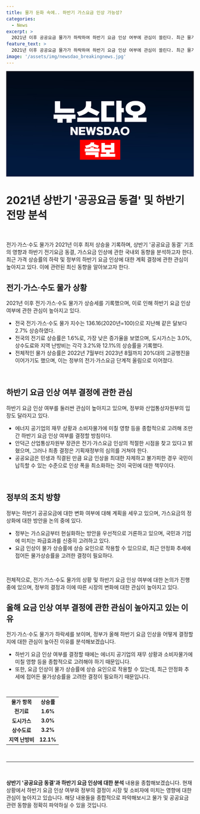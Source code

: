 ```yaml
---
title: 물가 둔화 속에.. 하반기 가스요금 인상 가능성?
categories:
  - News
excerpt: >
  2021년 이후 공공요금 물가가 하락하여 하반기 요금 인상 여부에 관심이 쏠린다. 최근 물가 상승률은 낮아지고, 정부는 에너지 공기업의 재무 상황과 소비자물가를 종합적으로 고려하여 하반기 요금 인상 여부를 결정할 예정이다. 정책 측면에서는 전기료는 동결 기조를 유지하되, 가스요금 정상화 방안이 우선 거론되고 있다. 이에 따라 정부는 요금 인상의 파급효과를 신중히 고려하고 있으며, 국민이 납득할 수 있는 수준으로 최소화하려는 노력을 기울이고 있다.
feature_text: >
  2021년 이후 공공요금 물가가 하락하여 하반기 요금 인상 여부에 관심이 쏠린다. 최근 물가 상승률은 낮아지고, 정부는 에너지 공기업의 재무 상황과 소비자물가를 종합적으로 고려하여 하반기 요금 인상 여부를 결정할 예정이다. 정책 측면에서는 전기료는 동결 기조를 유지하되, 가스요금 정상화 방안이 우선 거론되고 있다. 이에 따라 정부는 요금 인상의 파급효과를 신중히 고려하고 있으며, 국민이 납득할 수 있는 수준으로 최소화하려는 노력을 기울이고 있다.
image: '/assets/img/newsdao_breakingnews.jpg'
---
```


<p><img src="/assets/img/newsdao_breakingnews.jpg" alt="pcversion 속보" /></p>

<h1>2021년 상반기 '공공요금 동결' 및 하반기 전망 분석</h1>

<p data-ke-size="size16">&nbsp;</p>

<p>전기·가스·수도 물가가 2021년 이후 최저 상승을 기록하며, 상반기 '공공요금 동결' 기조의 영향과 하반기 전기요금 동결, 가스요금 인상에 관한 국내외 동향을 분석하고자 한다. 최근 가격 상승률의 하락 및 정부의 하반기 요금 인상에 대한 계획 결정에 관한 관심이 높아지고 있다. 이에 관련된 최신 동향을 알아보고자 한다.</p></p>

<h2>전기·가스·수도 물가 상황</h2>

<p data-ke-size="size16">2021년 이후 전기·가스·수도 물가가 상승세를 기록했으며, 이로 인해 하반기 요금 인상 여부에 관한 관심이 높아지고 있다.</p>

<ul>
<li>전국 전기·가스·수도 물가 지수는 136.16(2020년=100)으로 지난해 같은 달보다 2.7% 상승하였다.</li>
<li>전국의 전기료 상승률은 1.6%로, 가장 낮은 증가율을 보였으며, 도시가스는 3.0%, 상수도료와 지역 난방비는 각각 3.2%와 12.1%의 상승률을 기록했다.</li>
<li>전체적인 물가 상승률은 2022년 7월부터 2023년 8월까지 20%대의 고공행진을 이어가기도 했으며, 이는 정부의 전기·가스요금 단계적 올림으로 이어졌다.</li>
</ul>

<p data-ke-size="size16">&nbsp;</p>

<h2>하반기 요금 인상 여부 결정에 관한 관심</h2>

<p data-ke-size="size16">하반기 요금 인상 여부를 둘러싼 관심이 높아지고 있으며, 정부와 산업통상자원부의 입장도 달라지고 있다.</p>

<ul>
<li>에너지 공기업의 재무 상황과 소비자물가에 미칠 영향 등을 종합적으로 고려해 조만간 하반기 요금 인상 여부를 결정할 방침이다.</li>
<li>안덕근 산업통상자원부 장관은 전기·가스요금 인상의 적절한 시점을 찾고 있다고 밝혔으며, 그러나 최종 결정은 기획재정부의 심의를 거쳐야 한다.</li>
<li>공공요금은 민생과 직결된 만큼 요금 인상을 최대한 자제하고 불가피한 경우 국민이 납득할 수 있는 수준으로 인상 폭을 최소화하는 것이 국민에 대한 책무이다.</li>
</ul>

<p data-ke-size="size16">&nbsp;</p>

<h2>정부의 조치 방향</h2>

<p data-ke-size="size16">정부는 하반기 공공요금에 대한 변화 여부에 대해 계획을 세우고 있으며, 가스요금의 정상화에 대한 방안을 논의 중에 있다.</p>

<ul>
<li>정부는 가스요금부터 현실화하는 방안을 우선적으로 거론하고 있으며, 국민과 기업에 미치는 파급효과를 신중히 고려하고 있다.</li>
<li>요금 인상이 물가 상승률에 상승 요인으로 작용할 수 있으므로, 최근 안정화 추세에 접어든 물가상승률을 고려한 결정이 필요하다.</li>
</ul>

<p data-ke-size="size16">&nbsp;</p>

<p data-ke-size="size16">전체적으로, 전기·가스·수도 물가의 상황 및 하반기 요금 인상 여부에 대한 논의가 진행 중에 있으며, 정부의 결정과 이에 따른 시장의 변화에 대한 관심이 높아지고 있다.</p>

<h2>올해 요금 인상 여부 결정에 관한 관심이 높아지고 있는 이유</h2>

<p data-ke-size="size16">전기·가스·수도 물가가 하락세를 보이며, 정부가 올해 하반기 요금 인상을 어떻게 결정할지에 대한 관심이 높아진 이유를 분석해보겠습니다.</p>

<ul>
<li>하반기 요금 인상 여부를 결정할 때에는 에너지 공기업의 재무 상황과 소비자물가에 미칠 영향 등을 종합적으로 고려해야 하기 때문입니다.</li>
<li>또한, 요금 인상이 물가 상승률에 상승 요인으로 작용할 수 있는데, 최근 안정화 추세에 접어든 물가상승률을 고려한 결정이 필요하기 때문입니다.</li>
</ul>

<p data-ke-size="size16">&nbsp;</p>

<table>
<tbody>
<tr>
<td style="text-align: center; height: 17px;"><b>물가 항목</b></td>
<td style="text-align: center; height: 17px;"><b>상승률</b></td>
</tr>
<tr>
<td style="text-align: center; height: 17px;"><b>전기료</b></td>
<td style="text-align: center; height: 17px;"><b>1.6%</b></td>
</tr>
<tr>
<td style="text-align: center; height: 17px;"><b>도시가스</b></td>
<td style="text-align: center; height: 17px;"><b>3.0%</b></td>
</tr>
<tr>
<td style="text-align: center; height: 17px;"><b>상수도료</b></td>
<td style="text-align: center; height: 17px;"><b>3.2%</b></td>
</tr>
<tr>
<td style="text-align: center; height: 17px;"><b>지역 난방비</b></td>
<td style="text-align: center; height: 17px;"><b>12.1%</b></td>
</tr>
</tbody>
</table>

<p data-ke-size="size16">&nbsp;</p>

<hr>

<p data-ke-size="size16">&nbsp;</p>

<p><strong>상반기 '공공요금 동결'과 하반기 요금 인상에 대한 분석</strong> 내용을 종합해보겠습니다. 현재 상황에서 하반기 요금 인상 여부와 정부의 결정이 시장 및 소비자에 미치는 영향에 대한 관심이 높아지고 있습니다. 해당 내용들을 종합적으로 파악해보시고 물가 및 공공요금 관련 동향을 정확히 파악하실 수 있을 것입니다.</p>

